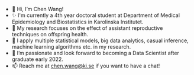 - 👋 Hi, I’m Chen Wang! 
- ✨ I'm currently a 4th year doctoral student at Department of Medical Epidemiology and Biostatistics in Karolinska Institutet.
- 🌱 My research focuses on the effect of assistant reproductive techniques on offspring health.
- 👀 I apply multiple statistical models, big data analytics, casual inference, machine learning algorithms etc. in my research.
- 💞️ I’m passionate and look forward to becoming a Data Scientist after graduate early 2022.
- 📫 Reach me at chen.wang@ki.se if you want to have a chat!

<!---
chenwang901024/chenwang901024 is a ✨ special ✨ repository because its `README.md` (this file) appears on your GitHub profile.
You can click the Preview link to take a look at your changes.
--->
